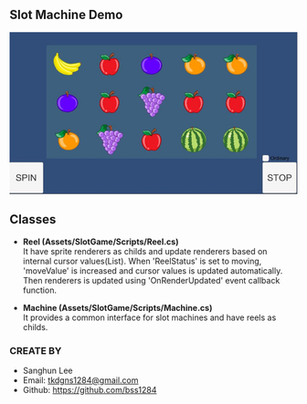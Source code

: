 ## Slot Machine Demo 
<img src="Docs/Capture1.JPG?raw=true" alt="Example" width="512px" height="284px"/>

## Classes
- __Reel  (Assets/SlotGame/Scripts/Reel.cs)__   
It have sprite renderers as childs and update renderers based on internal cursor values(List<int>).
When 'ReelStatus'  is set to moving, 'moveValue' is increased and cursor values is updated automatically. Then renderers is updated using 'OnRenderUpdated' event callback function.

- __Machine  (Assets/SlotGame/Scripts/Machine.cs)__   
It provides a common interface for slot machines and have reels as childs.

### CREATE BY
- Sanghun Lee
- Email: tkdgns1284@gmail.com
- Github: https://github.com/bss1284